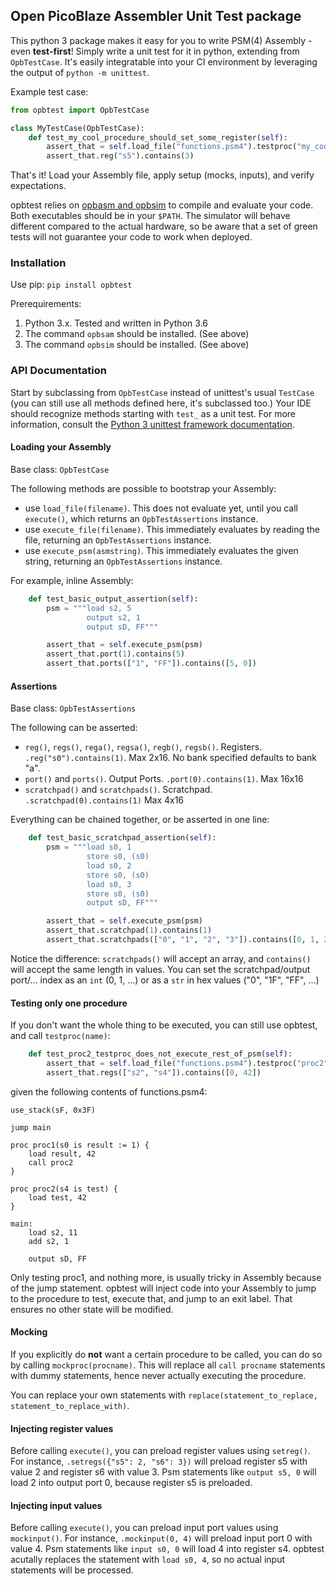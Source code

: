 
## Open PicoBlaze Assembler Unit Test package

This python 3 package makes it easy for you to write PSM(4) Assembly - even **test-first**! 
Simply write a unit test for it in python, extending from `OpbTestCase`. It's easily integratable into your CI environment by leveraging the output of `python -m unittest`.

Example test case:

````python
from opbtest import OpbTestCase

class MyTestCase(OpbTestCase):
    def test_my_cool_procedure_should_set_some_register(self):
        assert_that = self.load_file("functions.psm4").testproc("my_cool_procedure").execute()
        assert_that.reg("s5").contains(3)
````

That's it! Load your Assembly file, apply setup (mocks, inputs), and verify expectations.

opbtest relies on [opbasm and opbsim](https://kevinpt.github.io/opbasm) to compile and evaluate your code. 
Both executables should be in your `$PATH`. 
The simulator will behave different compared to the actual hardware, so be aware that a set of green tests will not guarantee your code to work when deployed. 

### Installation

Use pip: `pip install opbtest`

Prerequirements: 

1. Python 3.x. Tested and written in Python 3.6
2. The command `opbsam` should be installed. (See above)
3. The command `opbsim` should be installed. (See above)


### API Documentation

Start by subclassing from `OpbTestCase` instead of unittest's usual `TestCase`
(you can still use all methods defined here, it's subclassed too.) Your IDE should recognize methods starting with `test_` as a unit test. 
For more information, consult the [Python 3 unittest framework documentation](https://docs.python.org/3/library/unittest.html).

#### Loading your Assembly

Base class: `OpbTestCase`

The following methods are possible to bootstrap your Assembly:

* use `load_file(filename)`. This does not evaluate yet, until you call `execute()`, which returns an `OpbTestAssertions` instance.
* use `execute_file(filename)`. This immediately evaluates by reading the file, returning an `OpbTestAssertions` instance.
* use `execute_psm(asmstring)`. This immediately evaluates the given string, returning an `OpbTestAssertions` instance.

For example, inline Assembly:

````python
    def test_basic_output_assertion(self):
        psm = """load s2, 5
                 output s2, 1
                 output sD, FF"""

        assert_that = self.execute_psm(psm)
        assert_that.port(1).contains(5)
        assert_that.ports(["1", "FF"]).contains([5, 0])
````

#### Assertions

Base class: `OpbTestAssertions`

The following can be asserted:

* `reg()`, `regs()`, `rega()`, `regsa()`, `regb()`, `regsb()`. Registers. `.reg("s0").contains(1)`. Max 2x16. No bank specified defaults to bank "a".
* `port()` and `ports()`. Output Ports. `.port(0).contains(1)`. Max 16x16
* `scratchpad()` and `scratchpads()`. Scratchpad. `.scratchpad(0).contains(1)` Max 4x16

Everything can be chained together, or be asserted in one line:

```python
    def test_basic_scratchpad_assertion(self):
        psm = """load s0, 1
                 store s0, (s0)
                 load s0, 2
                 store s0, (s0)
                 load s0, 3
                 store s0, (s0)
                 output sD, FF"""

        assert_that = self.execute_psm(psm)
        assert_that.scratchpad(1).contains(1)
        assert_that.scratchpads(["0", "1", "2", "3"]).contains([0, 1, 2, 3])
``` 

Notice the difference: `scratchpads()` will accept an array, and `contains()` will accept the same length in values.
You can set the scratchpad/output port/... index as an `int` (0, 1, ...) or as a `str` in hex values ("0", "1F", "FF", ...)

#### Testing only one procedure

If you don't want the whole thing to be executed, you can still use opbtest, and call `testproc(name)`:

````python
    def test_proc2_testproc_does_not_execute_rest_of_psm(self):
        assert_that = self.load_file("functions.psm4").testproc("proc2").execute()
        assert_that.regs(["s2", "s4"]).contains([0, 42])
````

given the following contents of functions.psm4:

```
use_stack(sF, 0x3F)

jump main

proc proc1(s0 is result := 1) {
    load result, 42
    call proc2
}

proc proc2(s4 is test) {
    load test, 42
}

main:
    load s2, 11
    add s2, 1

    output sD, FF
```

Only testing proc1, and nothing more, is usually tricky in Assembly because of the jump statement. opbtest will inject code into your Assembly to jump to the procedure to test, execute that, and jump to an exit label. That ensures no other state will be modified.

#### Mocking

If you explicitly do **not** want a certain procedure to be called, you can do so by calling `mockproc(procname)`. 
This will replace all `call procname` statements with dummy statements, hence never actually executing the procedure. 

You can replace your own statements with `replace(statement_to_replace, statement_to_replace_with)`. 

#### Injecting register values

Before calling `execute()`, you can preload register values using `setreg()`. 
For instance, `.setregs({"s5": 2, "s6": 3})` will preload register s5 with value 2 and register s6 with value 3. Psm statements like `output s5, 0` will load 2 into output port 0, because register s5 is preloaded.

#### Injecting input values

Before calling `execute()`, you can preload input port values using `mockinput()`.
For instance, `.mockinput(0, 4)` will preload input port 0 with value 4. Psm statements like `input s0, 0` will load 4 into register s4. 
opbtest acutally replaces the statement with `load s0, 4`, so no actual input statements will be processed.

